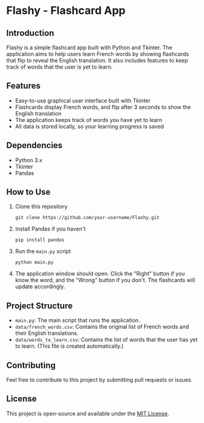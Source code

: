 # Flashy - Flashcard App

## Introduction

Flashy is a simple flashcard app built with Python and Tkinter. The application aims to help users learn French words by showing flashcards that flip to reveal the English translation. It also includes features to keep track of words that the user is yet to learn.

## Features

- Easy-to-use graphical user interface built with Tkinter
- Flashcards display French words, and flip after 3 seconds to show the English translation
- The application keeps track of words you have yet to learn
- All data is stored locally, so your learning progress is saved

## Dependencies

- Python 3.x
- Tkinter
- Pandas

## How to Use

1. Clone this repository
    ```shell
    git clone https://github.com/your-username/Flashy.git
    ```
2. Install Pandas if you haven't
    ```shell
    pip install pandas
    ```
3. Run the `main.py` script
    ```shell
    python main.py
    ```
4. The application window should open. Click the "Right" button if you know the word, and the "Wrong" button if you don't. The flashcards will update accordingly.

## Project Structure

- `main.py`: The main script that runs the application.
- `data/french_words.csv`: Contains the original list of French words and their English translations.
- `data/words_to_learn.csv`: Contains the list of words that the user has yet to learn. (This file is created automatically.)

## Contributing

Feel free to contribute to this project by submitting pull requests or issues.

## License

This project is open-source and available under the [MIT License](LICENSE).
